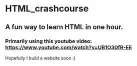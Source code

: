 # HTML_crashcourse

## A fun way to learn HTML in one hour.
### Primarily using this youtube video: https://www.youtube.com/watch?v=UB1O30fR-EE

Hopefully I build a website soon :)
